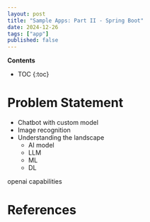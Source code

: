 ```yaml
---
layout: post
title: "Sample Apps: Part II - Spring Boot"
date: 2024-12-26
tags: ["app"]
published: false
---
```


**Contents**
* TOC
{:toc}

# Problem Statement

* Chatbot with custom model
* Image recognition
* Understanding the landscape
    - AI model
    - LLM
    - ML
    - DL

openai capabilities



# References

[^1]: []()